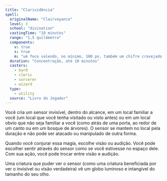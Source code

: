 ```yaml
---
title: "Clarividência"
spell:
  originalName: "Clairvoyance"
  level: 3
  school: "divination"
  castingTime: "10 minutos"
  range: "1,5 quilômetro"
  components:
    v: true
    s: true
    m: "um foco valendo, no mínimo, 100 po, também um chifre cravejado de joias para ouvir ou um olho de vidro para ver"
  duration: "Concentração, até 10 minutos"
  casters:
    - bard
    - cleric
    - sorcerer
    - wizard
  type:
    - utility
  source: "Livro do Jogador"
---
```


Você cria um sensor invisível, dentro do alcance, em um local familiar a você (um local que você tenha visitado ou visto antes) ou em um local obvio que não seja familiar a você (como atrás de uma porta, ao redor de um canto ou em um bosque de árvores). O sensor se mantem no local pela duração e não pode ser atacado ou manipulado de outra forma.

Quando você conjurar essa magia, escolhe visão ou audição. Você pode escolher sentir através do sensor como se você estivesse no espaço dele. Com sua ação, você pode trocar entre visão e audição.

Uma criatura que puder ver o sensor (como uma criatura beneficiada por ver o invisível ou visão verdadeira) vê um globo luminoso e intangível do tamanho do seu olho.
